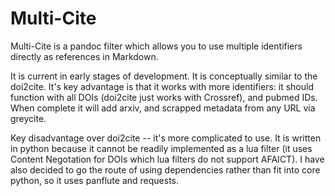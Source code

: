 Multi-Cite
==========


Multi-Cite is a pandoc filter which allows you to use multiple
identifiers directly as references in Markdown.

It is current in early stages of development. It is conceptually
similar to the doi2cite. It's key advantage is that it works with more
identifiers: it should function with all DOIs (doi2cite just works
with Crossref), and pubmed IDs. When complete it will add arxiv, and
scrapped metadata from any URL via greycite.

Key disadvantage over doi2cite -- it's more complicated to use. It is
written in python because it cannot be readily implemented as a lua
filter (it uses Content Negotation for DOIs which lua filters do not
support AFAICT). I have also decided to go the route of using
dependencies rather than fit into core python, so it uses panflute and
requests.

